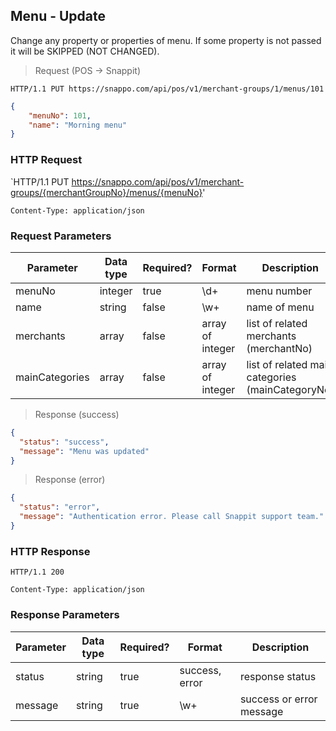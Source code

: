 ## Menu - Update 

Change any property or properties of menu.
If some property is not passed it will be SKIPPED (NOT CHANGED).

> Request (POS -> Snappit)

```
HTTP/1.1 PUT https://snappo.com/api/pos/v1/merchant-groups/1/menus/101
```

```json
{
    "menuNo": 101,
    "name": "Morning menu"
}
```

### HTTP Request

`HTTP/1.1 PUT https://snappo.com/api/pos/v1/merchant-groups/{merchantGroupNo}/menus/{menuNo}'

`Content-Type: application/json`

### Request Parameters

Parameter | Data type | Required? | Format | Description
--------- | --------- | --------- | ------ | -----------
menuNo | integer | true | \d+ | menu number
name | string | false | \w+ | name of menu
merchants | array | false | array of integer | list of related merchants (merchantNo)
mainCategories | array | false | array of integer | list of related main categories (mainCategoryNo)


> Response (success)

```json
{
  "status": "success",
  "message": "Menu was updated"
}
```

> Response (error)

```json
{
  "status": "error",
  "message": "Authentication error. Please call Snappit support team."
}
```

### HTTP Response

`HTTP/1.1 200`

`Content-Type: application/json`

### Response Parameters

Parameter | Data type | Required? | Format | Description
--------- | --------- | --------- | ------ | -----------
status | string | true | success, error | response status
message | string | true | \w+ | success or error message
